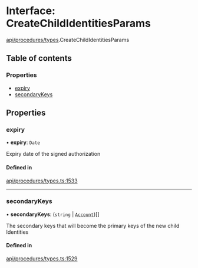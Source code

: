 # Interface: CreateChildIdentitiesParams

[api/procedures/types](../wiki/api.procedures.types).CreateChildIdentitiesParams

## Table of contents

### Properties

- [expiry](../wiki/api.procedures.types.CreateChildIdentitiesParams#expiry)
- [secondaryKeys](../wiki/api.procedures.types.CreateChildIdentitiesParams#secondarykeys)

## Properties

### expiry

• **expiry**: `Date`

Expiry date of the signed authorization

#### Defined in

[api/procedures/types.ts:1533](https://github.com/PolymeshAssociation/polymesh-sdk/blob/fe2e6dd1/src/api/procedures/types.ts#L1533)

___

### secondaryKeys

• **secondaryKeys**: (`string` \| [`Account`](../wiki/api.entities.Account.Account))[]

The secondary keys that will become the primary keys of the new child Identities

#### Defined in

[api/procedures/types.ts:1529](https://github.com/PolymeshAssociation/polymesh-sdk/blob/fe2e6dd1/src/api/procedures/types.ts#L1529)
